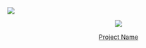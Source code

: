 
<!-- head -->
<img src="https://capsule-render.vercel.app/api?type=waving&color=auto&height=200&section=header&text=Spring-AJAX-10MINUTES&fontSize=60" />


<!-- body -->
<p align="center">
  <img src="your-gif-url-here.gif">
</p>

<p align="center">
  <a href="link-to-your-project">Project Name</a>
</p>
